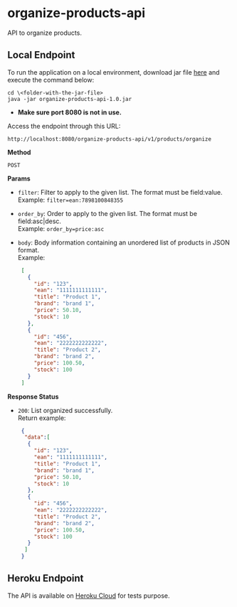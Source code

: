# organize-products-api
API to organize products.

## Local Endpoint
To run the application on a local environment, download jar file [here](organize-products-api-1.0.jar) and execute the command below:

```
cd \<folder-with-the-jar-file>
java -jar organize-products-api-1.0.jar
```

* **Make sure port 8080 is not in use.**

Access the endpoint through this URL:

`http://localhost:8080/organize-products-api/v1/products/organize`

**Method**

`POST`

**Params**

* `filter`: Filter to apply to the given list. The format must be field:value. <br>
   Example: `filter=ean:7898100848355`
   
* `order_by`: Order to apply to the given list. The format must be field:asc|desc. <br>
   Example: `order_by=price:asc`
   
* `body`: Body information containing an unordered list of products in JSON format. <br>
   Example:
   ```json
	[
	  {
	    "id": "123",
	    "ean": "1111111111111",
	    "title": "Product 1",
	    "brand": "brand 1",
	    "price": 50.10,
	    "stock": 10
	  },
	  {
	    "id": "456",
	    "ean": "2222222222222",
	    "title": "Product 2",
	    "brand": "brand 2",
	    "price": 100.50,
	    "stock": 100
	  }
	]
	```

**Response Status**

* `200`: List organized successfully. <br>
   Return example:
   ```json
	{
	 "data":[
	  {
	    "id": "123",
	    "ean": "1111111111111",
	    "title": "Product 1",
	    "brand": "brand 1",
	    "price": 50.10,
	    "stock": 10
	  },
	  {
	    "id": "456",
	    "ean": "2222222222222",
	    "title": "Product 2",
	    "brand": "brand 2",
	    "price": 100.50,
	    "stock": 100
	  }
	 ]
	}
	```


## Heroku Endpoint
The API is available on [Heroku Cloud](https://ancient-gorge-51255.herokuapp.com/organize-products-api/v1/products/organize) for tests purpose.
